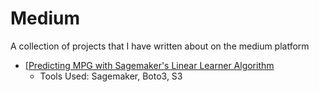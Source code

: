 # Medium
A collection of projects that I have written about on the medium platform

- [[Predicting MPG with Sagemaker's Linear Learner Algorithm](https://github.com/jingle77/Medium/tree/main/Embark%20on%20Your%20Cloud-Powered%20Machine%20Learning%20Journey%20with%20AWS%20SageMaker)
   - Tools Used: Sagemaker, Boto3, S3
